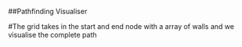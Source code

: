 ##Pathfinding Visualiser

#The grid takes in the start and end node with a array of walls and we visualise the complete path




